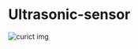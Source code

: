 # Ultrasonic-sensor

<img src="[img_girl.jpg](https://github.com/Prabhat99125/Ultrasonic-sensor/blob/main/Ultrosonics%20img.png)" alt="curict img">
